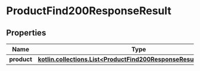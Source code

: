 
# ProductFind200ResponseResult

## Properties
| Name | Type | Description | Notes |
| ------------ | ------------- | ------------- | ------------- |
| **product** | [**kotlin.collections.List&lt;ProductFind200ResponseResultProductInner&gt;**](ProductFind200ResponseResultProductInner.md) |  |  [optional] |



